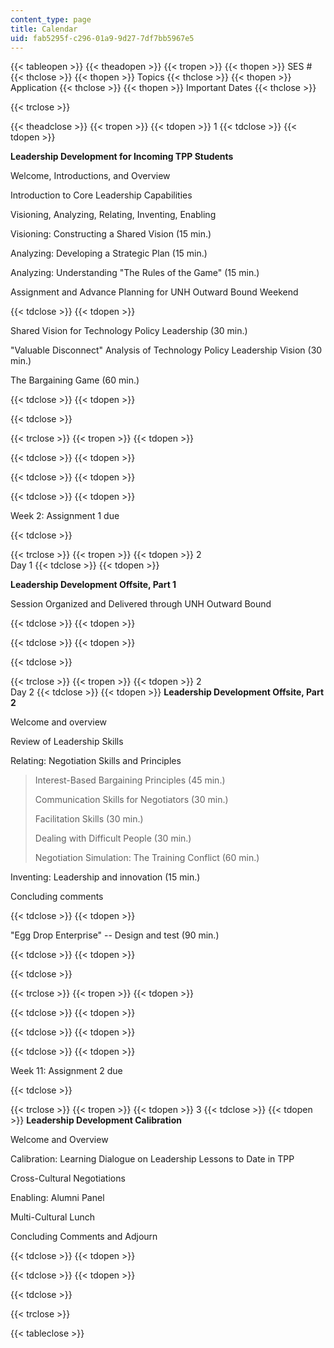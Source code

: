 ```yaml
---
content_type: page
title: Calendar
uid: fab5295f-c296-01a9-9d27-7df7bb5967e5
---
```


{{< tableopen >}}
{{< theadopen >}}
{{< tropen >}}
{{< thopen >}}
SES #
{{< thclose >}}
{{< thopen >}}
Topics
{{< thclose >}}
{{< thopen >}}
Application
{{< thclose >}}
{{< thopen >}}
Important Dates
{{< thclose >}}

{{< trclose >}}

{{< theadclose >}}
{{< tropen >}}
{{< tdopen >}}
1
{{< tdclose >}}
{{< tdopen >}}


**Leadership Development for Incoming TPP Students**

Welcome, Introductions, and Overview

Introduction to Core Leadership Capabilities

Visioning, Analyzing, Relating, Inventing, Enabling

Visioning: Constructing a Shared Vision (15 min.)

Analyzing: Developing a Strategic Plan (15 min.)

Analyzing: Understanding "The Rules of the Game" (15 min.)

Assignment and Advance Planning for UNH Outward Bound Weekend


{{< tdclose >}}
{{< tdopen >}}


Shared Vision for Technology Policy Leadership (30 min.)

"Valuable Disconnect" Analysis of Technology Policy Leadership Vision (30 min.)

The Bargaining Game (60 min.)


{{< tdclose >}}
{{< tdopen >}}

{{< tdclose >}}

{{< trclose >}}
{{< tropen >}}
{{< tdopen >}}

{{< tdclose >}}
{{< tdopen >}}

{{< tdclose >}}
{{< tdopen >}}

{{< tdclose >}}
{{< tdopen >}}


Week 2: Assignment 1 due


{{< tdclose >}}

{{< trclose >}}
{{< tropen >}}
{{< tdopen >}}
2  
Day 1
{{< tdclose >}}
{{< tdopen >}}


**Leadership Development Offsite, Part 1**

Session Organized and Delivered through UNH Outward Bound


{{< tdclose >}}
{{< tdopen >}}

{{< tdclose >}}
{{< tdopen >}}

{{< tdclose >}}

{{< trclose >}}
{{< tropen >}}
{{< tdopen >}}
2  
Day 2
{{< tdclose >}}
{{< tdopen >}}
**Leadership Development Offsite, Part 2**

Welcome and overview

Review of Leadership Skills

Relating: Negotiation Skills and Principles

> Interest-Based Bargaining Principles (45 min.)
> 
> Communication Skills for Negotiators (30 min.)
> 
> Facilitation Skills (30 min.)
> 
> Dealing with Difficult People (30 min.)
> 
> Negotiation Simulation: The Training Conflict (60 min.)

Inventing: Leadership and innovation (15 min.)

Concluding comments


{{< tdclose >}}
{{< tdopen >}}


"Egg Drop Enterprise" -- Design and test (90 min.)


{{< tdclose >}}
{{< tdopen >}}

{{< tdclose >}}

{{< trclose >}}
{{< tropen >}}
{{< tdopen >}}

{{< tdclose >}}
{{< tdopen >}}

{{< tdclose >}}
{{< tdopen >}}

{{< tdclose >}}
{{< tdopen >}}


Week 11: Assignment 2 due


{{< tdclose >}}

{{< trclose >}}
{{< tropen >}}
{{< tdopen >}}
3
{{< tdclose >}}
{{< tdopen >}}
**Leadership Development Calibration**

Welcome and Overview

Calibration: Learning Dialogue on Leadership Lessons to Date in TPP

Cross-Cultural Negotiations

Enabling: Alumni Panel

Multi-Cultural Lunch

Concluding Comments and Adjourn


{{< tdclose >}}
{{< tdopen >}}

{{< tdclose >}}
{{< tdopen >}}

{{< tdclose >}}

{{< trclose >}}

{{< tableclose >}}